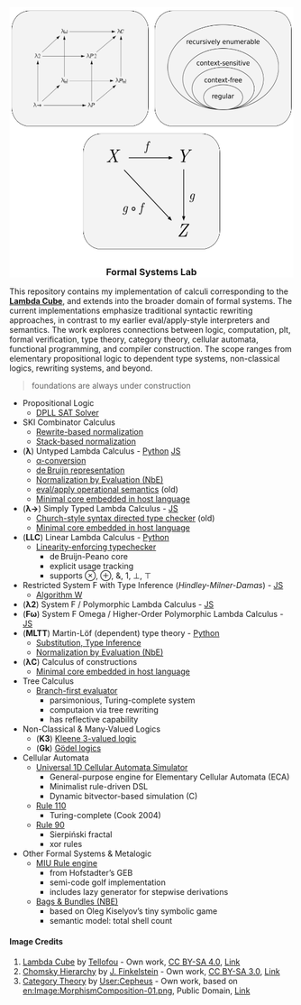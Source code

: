 <div align="center" style="background-color:white"/>
<img src="./LambdaCube.png" height="215em" width="250em"/>
<img src="./ChomskyHierarchy.png" height="215em" width="250em"/>
<img src="./CategoryTheory.png" height="215em" width="250em"/>



### Formal Systems Lab

</div>

This repository contains my implementation of calculi corresponding to the [**Lambda Cube**](https://en.wikipedia.org/wiki/Lambda_cube), and extends into the broader domain of formal systems. The current implementations emphasize traditional syntactic rewriting approaches, in contrast to my earlier eval/apply-style interpreters and semantics. The work explores connections between logic, computation, plt, formal verification, type theory, category theory, cellular automata, functional programming, and compiler construction. The scope ranges from elementary propositional logic to dependent type systems, non-classical logics, rewriting systems, and beyond.

> foundations are always under construction

* Propositional Logic
  - [DPLL SAT Solver](https://github.com/archanpatkar/vostas)
* SKI Combinator Calculus
  - [Rewrite-based normalization](https://github.com/archanpatkar/lambdacube/blob/main/ski/rewrite.py)
  - [Stack-based normalization](https://github.com/archanpatkar/lambdacube/blob/main/ski/stack.py)
* (**λ**) Untyped Lambda Calculus - [Python](https://github.com/archanpatkar/lambdacube/blob/main/ulc) [JS](https://github.com/archanpatkar/ulc)
  - [α-conversion](https://github.com/archanpatkar/lambdacube/blob/main/ulc/lambda.py)
  - [de Bruijn representation](https://github.com/archanpatkar/lambdacube/blob/main/ulc/debruijn.py)
  - [Normalization by Evaluation (NbE)](https://github.com/archanpatkar/lambdacube/blob/main/ulc/nbe.py)
  - [eval/apply operational semantics](https://github.com/archanpatkar/ulc/blob/master/src/eval.js) (old)
  - [Minimal core embedded in host language](https://github.com/archanpatkar/lambdacube/blob/main/coc/embedded/untyped.py)
* (**λ→**) Simply Typed Lambda Calculus - [JS](https://github.com/archanpatkar/styla)
  - [Church-style syntax directed type checker](https://github.com/archanpatkar/styla/blob/master/src/type.js) (old)
  - [Minimal core embedded in host language](https://github.com/archanpatkar/lambdacube/blob/main/coc/embedded/stlc.py)
* (**LLC**) Linear Lambda Calculus - [Python](https://github.com/archanpatkar/lambdacube/blob/main/llc/)
  - [Linearity-enforcing typechecker](https://github.com/archanpatkar/lambdacube/blob/main/llc/type.py)
    - de Bruijn-Peano core
    - explicit usage tracking
    - supports ⊗, ⊕, &, 1, ⊥, ⊤
* Restricted System F with Type Inference (*Hindley-Milner-Damas*) - [JS](https://github.com/archanpatkar/hml)
  - [Algorithm W](https://github.com/archanpatkar/hml/blob/master/src/type.js)
* (**λ2**) System F / Polymorphic Lambda Calculus - [JS](https://github.com/archanpatkar/systemF)
* (**Fω**) System F Omega / Higher-Order Polymorphic Lambda Calculus - [JS](https://github.com/archanpatkar/omega)
* (**MLTT**) Martin-Löf (dependent) type theory - [Python](https://github.com/archanpatkar/lambdacube/blob/main/mltt)
  - [Substitution, Type Inference](https://github.com/archanpatkar/lambdacube/blob/main/mltt/main.py)
  - [Normalization by Evaluation (NbE)](https://github.com/archanpatkar/lambdacube/blob/main/mltt/nbe.py)
* (**λC**) Calculus of constructions
  - [Minimal core embedded in host language](https://github.com/archanpatkar/lambdacube/blob/main/coc/embedded/dep.py)
* Tree Calculus
  - [Branch-first evaluator](https://github.com/archanpatkar/lambdacube/blob/main/tree/bfeval/src/index.js)
    - parsimonious, Turing-complete system
    - computaion via tree rewriting
    - has reflective capability
* Non-Classical & Many-Valued Logics
  - (**K3**) [Kleene 3-valued logic](https://github.com/archanpatkar/tvl)
  - (**Gk**) [Gödel logics](https://github.com/archanpatkar/godel)
* Cellular Automata
  - [Universal 1D Cellular Automata Simulator](https://github.com/archanpatkar/lambdacube/blob/main/ca/sim.c)
    - General-purpose engine for Elementary Cellular Automata (ECA)
    - Minimalist rule-driven DSL
    - Dynamic bitvector-based simulation (C)
  - [Rule 110](https://github.com/archanpatkar/lambdacube/blob/main/ca/rule110.ca)
    - Turing-complete (Cook 2004)
  - [Rule 90](https://github.com/archanpatkar/lambdacube/blob/main/ca/rule90.ca)
    - Sierpiński fractal 
    - xor rules
* Other Formal Systems & Metalogic
  - [MIU Rule engine](https://github.com/archanpatkar/mure/tree/master)
    - from Hofstadter’s GEB
    - semi-code golf implementation
    - includes lazy generator for stepwise derivations
  - [Bags & Bundles (NBE)](https://github.com/archanpatkar/lambdacube/blob/main/misc/elementary_nbe.js)
    - based on Oleg Kiselyov’s tiny symbolic game
    - semantic model: total shell count


#### Image Credits
1. [Lambda Cube](https://github.com/archanpatkar/formal/blob/main/LambdaCube.png) by <a href="//commons.wikimedia.org/w/index.php?title=User:Tellofou&amp;action=edit&amp;redlink=1" class="new" title="User:Tellofou (page does not exist)">Tellofou</a> - <span class="int-own-work" lang="en">Own work</span>, <a href="https://creativecommons.org/licenses/by-sa/4.0" title="Creative Commons Attribution-Share Alike 4.0">CC BY-SA 4.0</a>, <a href="https://commons.wikimedia.org/w/index.php?curid=76344034">Link</a>
2. [Chomsky Hierarchy](https://github.com/archanpatkar/formal/blob/main/ChomskyHierarchy.png) by <a href="//commons.wikimedia.org/wiki/User:J._Finkelstein" title="User:J. Finkelstein">J. Finkelstein</a> - <span class="int-own-work" lang="en">Own work</span>, <a href="https://creativecommons.org/licenses/by-sa/3.0" title="Creative Commons Attribution-Share Alike 3.0">CC BY-SA 3.0</a>, <a href="https://commons.wikimedia.org/w/index.php?curid=9405226">Link</a>
3. [Category Theory](https://github.com/archanpatkar/formal/blob/main/CategoryTheory.png) by <a href="//commons.wikimedia.org/w/index.php?title=User:Cepheus&amp;action=edit&amp;redlink=1" class="new" title="User:Cepheus (page does not exist)">User:Cepheus</a> - Own work, based on <a href="https://en.wikipedia.org/wiki/Image:MorphismComposition-01.png" class="extiw" title="en:Image:MorphismComposition-01.png">en:Image:MorphismComposition-01.png</a>, Public Domain, <a href="https://commons.wikimedia.org/w/index.php?curid=1425613">Link</a>
